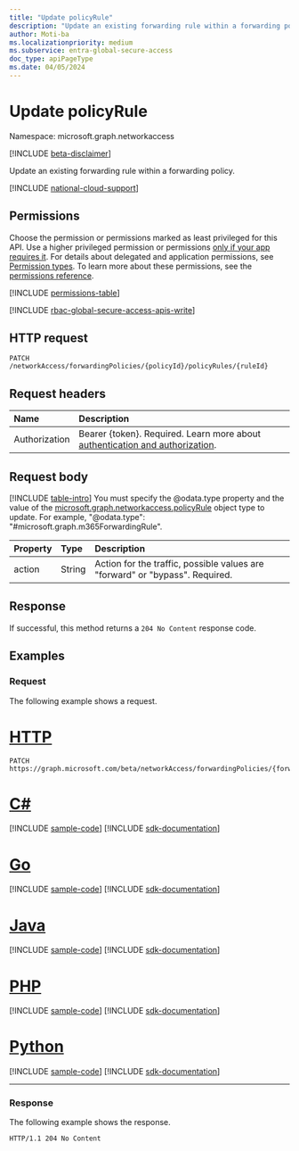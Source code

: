 ```yaml
---
title: "Update policyRule"
description: "Update an existing forwarding rule within a forwarding policy."
author: Moti-ba
ms.localizationpriority: medium
ms.subservice: entra-global-secure-access
doc_type: apiPageType
ms.date: 04/05/2024
---
```


# Update policyRule
Namespace: microsoft.graph.networkaccess

[!INCLUDE [beta-disclaimer](../../includes/beta-disclaimer.md)]

Update an existing forwarding rule within a forwarding policy.

[!INCLUDE [national-cloud-support](../../includes/global-us.md)]

## Permissions
Choose the permission or permissions marked as least privileged for this API. Use a higher privileged permission or permissions [only if your app requires it](/graph/permissions-overview#best-practices-for-using-microsoft-graph-permissions). For details about delegated and application permissions, see [Permission types](/graph/permissions-overview#permission-types). To learn more about these permissions, see the [permissions reference](/graph/permissions-reference).

<!-- { "blockType": "permissions", "name": "networkaccess_policyrule_update" } -->
[!INCLUDE [permissions-table](../includes/permissions/networkaccess-policyrule-update-permissions.md)]

[!INCLUDE [rbac-global-secure-access-apis-write](../includes/rbac-for-apis/rbac-global-secure-access-apis-write.md)]

## HTTP request

<!-- {
  "blockType": "ignored"
}
-->
```http
PATCH /networkAccess/forwardingPolicies/{policyId}/policyRules/{ruleId}
```

## Request headers
|Name|Description|
|:---|:---|
|Authorization|Bearer {token}. Required. Learn more about [authentication and authorization](/graph/auth/auth-concepts).|

## Request body
[!INCLUDE [table-intro](../../includes/update-property-table-intro.md)]
You must specify the @odata.type property and the value of the [microsoft.graph.networkaccess.policyRule](../resources/networkaccess-policyrule.md) object type to update. For example, "@odata.type": "#microsoft.graph.m365ForwardingRule".


|Property|Type|Description|
|:---|:---|:---|
|action|String|Action for the traffic, possible values are "forward" or "bypass". Required.|


## Response

If successful, this method returns a `204 No Content` response code.

## Examples

### Request
The following example shows a request.
# [HTTP](#tab/http)
<!-- {
  "blockType": "request",
  "name": "update_policyrule"
}
-->
```http
PATCH https://graph.microsoft.com/beta/networkAccess/forwardingPolicies/{forwardingPolicyId}/policyRules/{ruleId}
```

# [C#](#tab/csharp)
[!INCLUDE [sample-code](../includes/snippets/csharp/update-policyrule-csharp-snippets.md)]
[!INCLUDE [sdk-documentation](../includes/snippets/snippets-sdk-documentation-link.md)]

# [Go](#tab/go)
[!INCLUDE [sample-code](../includes/snippets/go/update-policyrule-go-snippets.md)]
[!INCLUDE [sdk-documentation](../includes/snippets/snippets-sdk-documentation-link.md)]

# [Java](#tab/java)
[!INCLUDE [sample-code](../includes/snippets/java/update-policyrule-java-snippets.md)]
[!INCLUDE [sdk-documentation](../includes/snippets/snippets-sdk-documentation-link.md)]

# [PHP](#tab/php)
[!INCLUDE [sample-code](../includes/snippets/php/update-policyrule-php-snippets.md)]
[!INCLUDE [sdk-documentation](../includes/snippets/snippets-sdk-documentation-link.md)]

# [Python](#tab/python)
[!INCLUDE [sample-code](../includes/snippets/python/update-policyrule-python-snippets.md)]
[!INCLUDE [sdk-documentation](../includes/snippets/snippets-sdk-documentation-link.md)]

---

### Response
The following example shows the response.
<!-- {
  "blockType": "response",
  "truncated": true
}
-->
```http
HTTP/1.1 204 No Content
```


